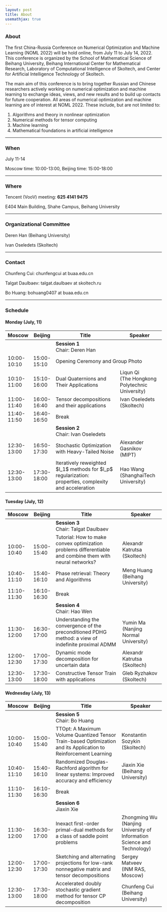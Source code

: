 ```yaml
---
layout: post
title: About
usemathjax: true
---
```


### About

The first China-Russia Conference on Numerical Optimization and Machine Learning (NOML 2022) will be hold online, from July 11 to July 14, 2022. This conference is organized by the School of Mathematical Science of Beihang University, Beihang International Center for Mathematical Research, Laboratory of Computational Intelligence of Skoltech, and Center for Artificial Intelligence Technology of Skoltech.

The main aim of this conference is to bring together Russian and Chinese researchers actively working on numerical optimization and machine learning to exchange ideas, views, and new results and to build up contacts for future cooperation. All areas of numerical optimization and machine learning are of interest at NOML 2022. These include, but are not limited to:

1. Algorithms and theory in nonlinear optimization
2. Numerical methods for tensor computing
3. Machine learning
4. Mathematical foundations in artificial intelligence

---

### When

July 11-14

Moscow time: 10:00-13:00, Beijing time: 15:00-18:00

---

### Where

Tencent (VooV) meeting: **625 4141 9475**

E404 Main Building, Shahe Campus, Beihang University

---

### Organizational Committee

Deren Han (Beihang University)

Ivan Oseledets (Skoltech)

---

### Contact

Chunfeng Cui: chunfengcui at buaa.edu.cn

Talgat Daulbaev: talgat.daulbaev at skoltech.ru

Bo Huang: bohuang0407 at buaa.edu.cn

---

### Schedule

#### Monday (July, 11)

<table>
<colgroup>
<col width="10%" />
<col width="10%" />
<col width="50%" />
<col width="30%" />
</colgroup>
<thead>
  <tr>
    <th style="text-align:center">Moscow</th>
    <th>Beijing</th>
    <th>Title</th>
    <th>Speaker</th>
  </tr>
</thead>
<tbody>
  <tr>
    <td></td>
    <td></td>
    <td colspan="2"><b>Session 1</b><br>Chair: Deren Han</td>
  </tr>
  <tr>
    <td>10:00-10:10</td>
    <td>15:00-15:10</td>
    <td colspan="2">Opening Ceremony and Group Photo</td>
  </tr>
  <tr>
    <td>10:10-11:00</td>
    <td>15:10-16:00</td>
    <td>Dual Quaternions and Their Applications</td>
    <td>Liqun Qi<br>(The Hongkong Polytechnic University)</td>
  </tr>
  <tr>
    <td>11:00-11:40</td>
    <td>16:00-16:40</td>
    <td>Tensor decompositions and their applications</td>
    <td>Ivan Oseledets<br>(Skoltech)</td>
  </tr>
  <tr>
    <td>11:40-11:50</td>
    <td>16:40-16:50</td>
    <td colspan="2">Break</td>
  </tr>
  <tr>
    <td></td>
    <td></td>
    <td colspan="2"><b>Session 2</b><br>Chair: Ivan Oseledets</td>
  </tr>
  <tr>
    <td>12:30-13:00</td>
    <td>16:50-17:30</td>
    <td>Stochastic Optimization with Heavy-Tailed Noise</td>
    <td>Alexander Gasnikov<br>(MIPT)</td>
  </tr>
  <tr>
    <td>12:30-13:00</td>
    <td>17:30-18:00</td>
    <td>Iteratively reweighted $l_1$ methods for $l_p$ regularization: properties, complexity and acceleration<br></td>
    <td>Hao Wang<br>(ShanghaiTech University)</td>
  </tr>
</tbody>
</table>

#### Tuesday (July, 12)

<table>
<colgroup>
<col width="10%" />
<col width="10%" />
<col width="50%" />
<col width="30%" />
</colgroup>
<thead>
  <tr>
    <th style="text-align:center">Moscow</th>
    <th>Beijing</th>
    <th>Title</th>
    <th>Speaker</th>
  </tr>
</thead>
<tbody>
  <tr>
    <td></td>
    <td></td>
    <td colspan="2"><b>Session 3</b><br>Chair: Talgat Daulbaev</td>
  </tr>
  <tr>
    <td>10:00-10:40</td>
    <td>15:00-15:40</td>
    <td>Tutorial: How to make convex optimization problems differentiable and combine them with neural networks?</td>
    <td>Alexandr Katrutsa<br>(Skoltech)</td>
  </tr>
  <tr>
    <td>10:40-11:10</td>
    <td>15:40-16:10</td>
    <td>Phase retrieval: Theory and Algorithms</td>
    <td>Meng Huang<br>(Beihang University)</td>
  </tr>
  <tr>
    <td>11:10-11:30</td>
    <td>16:10-16:30</td>
    <td colspan="2">Break</td>
  </tr>
  <tr>
    <td></td>
    <td></td>
    <td colspan="2"><b>Session 4</b><br>Chair: Hao Wen</td>
  </tr>
  <tr>
    <td>11:30-12:00</td>
    <td>16:30-17:00</td>
    <td>Understanding the convergence of the preconditioned PDHG method: a view of indefinite proximal ADMM</td>
    <td>Yumin Ma<br>(Nanjing Normal University)</td>
  </tr>
  <tr>
    <td>12:00-12:30</td>
    <td>17:00-17:30</td>
    <td>Dynamic mode decomposition for uncertain data</td>
    <td>Alexandr Katrutsa<br>(Skoltech)</td>
  </tr>
   <tr>
    <td>12:30-13:00</td>
    <td>17:30-18:00</td>
    <td>Constructive Tensor Train with applications</td>
    <td>Gleb Ryzhakov<br>(Skoltech)</td>
  </tr>
</tbody>
</table>

#### Wednesday (July, 13)

<table>
<colgroup>
<col width="10%" />
<col width="10%" />
<col width="50%" />
<col width="30%" />
</colgroup>
<thead>
  <tr>
    <th style="text-align:center">Moscow</th>
    <th>Beijing</th>
    <th>Title</th>
    <th>Speaker</th>
  </tr>
</thead>
<tbody>
  <tr>
    <td></td>
    <td></td>
    <td colspan="2"><b>Session 5</b><br>Chair: Bo Huang</td>
  </tr>
  <tr>
    <td>10:00-10:40</td>
    <td>15:00-15:40</td>
    <td>TTOpt: A Maximum Volume Quantized Tensor Train-based Optimization and its Application to Reinforcement Learning</td>
    <td>Konstantin Sozykin<br>(Skoltech)</td>
  </tr>
  <tr>
    <td>10:40-11:10</td>
    <td>15:40-16:10</td>
    <td>Randomized Douglas-Rachford algorithm for linear systems: Improved accuracy and efficiency</td>
    <td>Jiaxin Xie<br>(Beihang University)</td>
  </tr>
  <tr>
    <td>11:10-11:30</td>
    <td>16:10-16:30</td>
    <td colspan="2">Break</td>
  </tr>
  <tr>
    <td></td>
    <td></td>
    <td colspan="2"><b>Session 6</b><br>Jiaxin Xie</td>
  </tr>
  <tr>
    <td>11:30-12:00</td>
    <td>16:30-17:00</td>
    <td>Inexact first-order primal-dual methods for a class of saddle point problems</td>
    <td>Zhongming Wu<br>(Nanjing University of Information Science and Technology)</td>
  </tr>
  <tr>
    <td>12:00-12:30</td>
    <td>17:00-17:30</td>
    <td>Sketching and alternating projections for low-rank nonnegative matrix and tensor decompositions</td>
    <td>Sergey Matveev<br>(INM RAS, Moscow)</td>
  </tr>
   <tr>
    <td>12:30-13:00</td>
    <td>17:30-18:00</td>
    <td>Accelerated doubly stochastic gradient method for tensor CP decomposition</td>
    <td>Chunfeng Cui<br>(Beihang University)</td>
  </tr>
</tbody>
</table>

